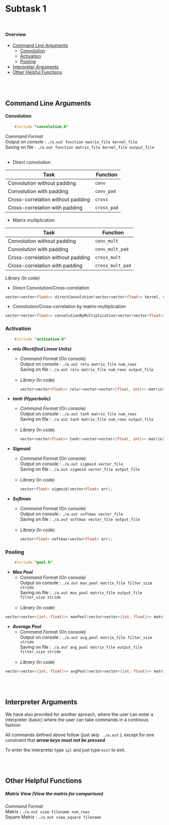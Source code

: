# Subtask 1
<br>

#### Overview
  - [Command Line Arguments](#command-line-arguments)
    -   [Convolution](#convolution)
    -   [Activation](#activation)
    -   [Pooling](#pooling)
  - [Interpreter Arguments](#interpreter-arguments)
  - [Other Helpful Functions](#other-helpful-functions)

<br><br>
## Command Line Arguments

#### Convolution

```cpp
    #include "convolution.h"
```

_Command Format_ <br>
Output on console : `./a.out function matrix_file kernel_file` <br>
Saving on file : `./a.out function matrix_file kernel_file output_file` <br><br>

- Direct convolution

Task | Function
------------ | -------------
Convolution without padding | ```conv```
Convolution with padding | ```conv_pad```
Cross-correlation without padding | ```cross```
Cross-correlation with padding | ```cross_pad```


- Matrix multiplication

Task | Function
------------ | -------------
Convolution without padding | ```conv_mult```
Convolution with padding | ```conv_mult_pad```
Cross-correlation without padding | ```cross_mult```
Cross-correlation with padding | ```cross_mult_pad```


_Library (In code)_

- Direct Convolution/Cross-correlation

```cpp
vector<vector<float>> directConvolution(vector<vector<float>> kernel, vector<vector<float>> matrix, bool convolution, bool padding=false)
```

 - Convolution/Cross-correlation by matrix-multiplication

```cpp
vector<vector<float>> convolutionByMultiplication(vector<vector<float>> kernel, vector<vector<float>> matrix, bool convolution, bool padding=false)
```


### Activation

```cpp
    #include "activation.h"
```

- ***relu (Rectified Linear Units)***<br>
    - _Command Format_ (On console) <br>
        Output on console : `./a.out relu matrix_file num_rows` <br>
        Saving on file : `./a.out relu matrix_file num_rows output_file` <br><br>
    -  _Library_ (In code)<br>
        ```cpp
        vector<vector<float>> relu(<vector<vector<{float, int}>> matrix);
        ```

- ***tanh (Hyperbolic)***
    - _Command Format_ (On console) <br>
        Output on console : `./a.out tanh matrix_file num_rows` <br>
        Saving on file : `./a.out tanh matrix_file num_rows output_file` <br><br>
    -  _Library_ (In code)<br>
        ```cpp
        vector<vector<float>> tanh(<vector<vector<{float, int}>> matrix);
        ```

- ***Sigmoid***
    - _Command Format_ (On console) <br>
        Output on console : `./a.out sigmoid vector_file` <br>
        Saving on file : `./a.out sigmoid vector_file output_file` <br><br>
    -  _Library_ (In code)<br>
        ```cpp
        vector<float> sigmoid(vector<float> arr);
        ```

- ***Softmax***
    - _Command Format_ (On console) <br>
        Output on console : `./a.out softmax vector_file` <br>
        Saving on file : `./a.out softmax vector_file output_file` <br><br>
    -  _Library_ (In code)<br>
        ```cpp
        vector<float> softmax(vector<float> arr);
        ```

### Pooling
```cpp
    #include "pool.h"
```

- ***Max Pool***<br>
    - _Command Format_ (On console) <br>
        Output on console : `./a.out max_pool matrix_file filter_size stride` <br>
        Saving on file : `./a.out max_pool matrix_file output_file filter_size stride` <br><br>
    -  _Library_ (In code)

```cpp
vector<vector<{int, float}>> maxPool(vector<vector<{int, float}>> matrix, int filterSize = 2, int stride = 2 );
```

- ***Average Pool***
    - _Command Format_ (On console) <br>
        Output on console : `./a.out avg_pool matrix_file filter_size stride` <br>
        Saving on file : `./a.out avg_pool matrix_file output_file filter_size stride` <br><br>
    -  _Library_ (In code)

```cpp
vector<vector<{int, float}>> avgPool(vector<vector<{int, float}>> matrix, int filterSize = 2, int stride = 2 );
```

<br><br>
## Interpreter Arguments
We have also provided for another aproach, where the user can enter a interpreter (basic) where the user can take commands in a continous fashion <br>

All commands defined above follow (just skip ` ./a.out` ), except for one constraint that ***arrow keys must not be pressed***<br>

To enter the interpreter type `ipl` and just type `exit` to exit.

<br><br>

## Other Helpful Functions

##### **Matrix View**  (View the matrix for comparison)<br>

_Command Format_ <br>
    Matrix :  `./a.out view filename num_rows` <br>
    Square Matrix :  `./a.out view_square filename`
